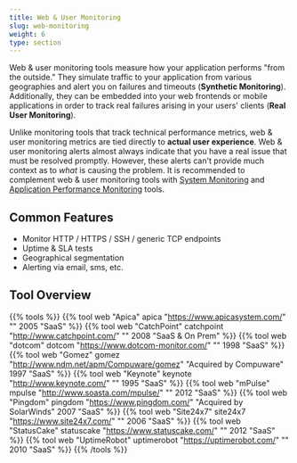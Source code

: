```yaml
---
title: Web & User Monitoring
slug: web-monitoring
weight: 6
type: section
---
```


Web & user monitoring tools measure how your application performs "from the outside." They simulate traffic to your application from various geographies and alert you on failures and timeouts (**Synthetic Monitoring**). Additionally, they can be embedded into your web frontends or mobile applications in order to track real failures arising in your users' clients (**Real User Monitoring**).

Unlike monitoring tools that track technical performance metrics, web & user monitoring metrics are tied directly to **actual user experience**. Web & user monitoring alerts almost always indicate that you have a real issue that must be resolved promptly. However, these alerts can't provide much context as to *what* is causing the problem. It is recommended to complement web & user monitoring tools with [System Monitoring](#system-monitoring) and [Application Performance Monitoring](#application-performance-monitoring) tools.

## Common Features

* Monitor HTTP / HTTPS / SSH / generic TCP endpoints
* Uptime & SLA tests
* Geographical segmentation
* Alerting via email, sms, etc.

## Tool Overview

{{% tools %}}
  {{% tool web "Apica" apica "https://www.apicasystem.com/" "" 2005 "SaaS" %}}
  {{% tool web "CatchPoint" catchpoint "http://www.catchpoint.com/" "" 2008 "SaaS & On Prem" %}}
  {{% tool web "dotcom" dotcom "https://www.dotcom-monitor.com/" "" 1998 "SaaS" %}}
  {{% tool web "Gomez" gomez "http://www.ndm.net/apm/Compuware/gomez" "Acquired by Compuware" 1997 "SaaS" %}}
  {{% tool web "Keynote" keynote "http://www.keynote.com/" "" 1995 "SaaS" %}}
  {{% tool web "mPulse" mpulse "http://www.soasta.com/mpulse/" "" 2012 "SaaS" %}}
  {{% tool web "Pingdom" pingdom "https://www.pingdom.com/" "Acquired by SolarWinds" 2007 "SaaS" %}}
  {{% tool web "Site24x7" site24x7 "https://www.site24x7.com/" "" 2006 "SaaS" %}}
  {{% tool web "StatusCake" statuscake "https://www.statuscake.com/" "" 2012 "SaaS" %}}
  {{% tool web "UptimeRobot" uptimerobot "https://uptimerobot.com/" "" 2010 "SaaS" %}}
{{% /tools %}}

